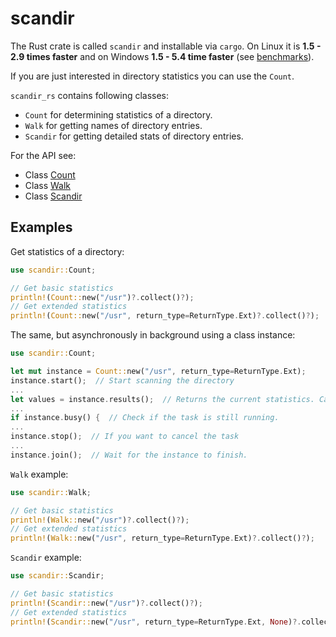 # scandir

The Rust crate is called `scandir` and installable via `cargo`. On Linux it is **1.5 - 2.9 times faster** and on Windows **1.5 - 5.4 time faster** (see [benchmarks](doc/benchmarks.md)).

If you are just interested in directory statistics you can use the `Count`.

`scandir_rs` contains following classes:

- `Count` for determining statistics of a directory.
- `Walk` for getting names of directory entries.
- `Scandir` for getting detailed stats of directory entries.

For the API see:

- Class [Count](doc/count.md)
- Class [Walk](doc/walk.md)
- Class [Scandir](doc/scandir.md)

## Examples

Get statistics of a directory:

```rust
use scandir::Count;

// Get basic statistics
println!(Count::new("/usr")?.collect()?);
// Get extended statistics
println!(Count::new("/usr", return_type=ReturnType.Ext)?.collect()?);
```

The same, but asynchronously in background using a class instance:

```rust
use scandir::Count;

let mut instance = Count::new("/usr", return_type=ReturnType.Ext);
instance.start();  // Start scanning the directory
...
let values = instance.results();  // Returns the current statistics. Can be read at any time
...
if instance.busy() {  // Check if the task is still running.
...
instance.stop();  // If you want to cancel the task
...
instance.join();  // Wait for the instance to finish.
```

`Walk` example:

```rust
use scandir::Walk;

// Get basic statistics
println!(Walk::new("/usr")?.collect()?);
// Get extended statistics
println!(Walk::new("/usr", return_type=ReturnType.Ext)?.collect()?);
```

`Scandir` example:

```rust
use scandir::Scandir;

// Get basic statistics
println!(Scandir::new("/usr")?.collect()?);
// Get extended statistics
println!(Scandir::new("/usr", return_type=ReturnType.Ext, None)?.collect()?);
```
